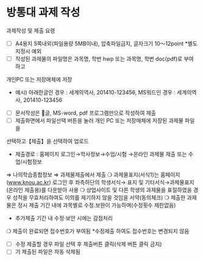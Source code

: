 # 방통대 과제 작성


과제작성 및 제출 요령
- [ ] A4용지 5쪽내외(파일용량 5MB이내), 압축파일금지, 글자크기 10～12point *별도 지정시 예외
- [ ] 작성된 과제물의 파일명은 과목명, 학번 hwp 또는 과목명, 학번 doc(pdf)로 부여하고

개인PC 또는 저장매체에 저장
* 예시) 아래한글인 경우 : 세계의역사, 201410-123456, MS워드인 경우 : 세계의역사, 201410-123456
- [ ] 문서작성은 글, MS-word, pdf 프로그램만으로 작성하여 제출
- [ ] 제출화면에서 파일선택 버튼을 눌러 개인 PC 또는 저장매체에 저장된 과제물 파일을

선택하고【제출】을 선택하여 업로드
* 제출경로 : 홈페이지 로그인→학사정보→수업/시험 →온라인 과제물 제출 또는 수업/시험정보

⇒ 나의학습종합정보 ⇒ 과제물제출에서 제출
❍ 과제물표지(서식1)는 홈페이지(www.knou.ac.kr) 로그인 후 좌측하단의 학생서식→
표지 및 기타서식→과제물표지(온라인 제출용)를 다운받아 사용
❍ 상업사이트 및 다른 학생의 과제물을 표절하였을 경우 성적을 무효처리하여도
이의를 제기하지 않을 것임을 서약(동의체크)
❍ 제출한 과제물은 정시 제출 기간 내에 과목별로 수정․보완이 가능하며(수정횟수 제한없음)
* 추가제출 기간 내 수정·보안 시에는 감점처리

❍ 제출이 완료되면 접수번호가 부여됨 *수정제출 하여도 접수번호는 변경되지 않음
- [ ] 수정 제출할 경우 파일 선택 후 제출버튼 클릭(삭제 버튼 클릭 금지)
- [ ] 기 제출된 파일은 자동 삭제됨